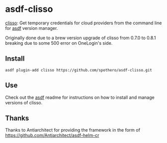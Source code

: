 # asdf-clisso

[clisso](https://github.com/allcloud-io/clisso): Get temporary credentials for cloud providers from the command line for [asdf](https://github.com/asdf-vm/asdf) version manager.

Originally done due to a brew version upgrade of clisso from 0.7.0 to 0.8.1 breaking due to some 500 error on OneLogin's side.

## Install

```
asdf plugin-add clisso https://github.com/spothero/asdf-clisso.git
```

## Use

Check out the [asdf](https://github.com/asdf-vm/asdf) readme for instructions on how to install and manage versions of clisso.

## Thanks
Thanks to Antiarchitect for providing the framework in the form of https://github.com/Antiarchitect/asdf-helm-cr

